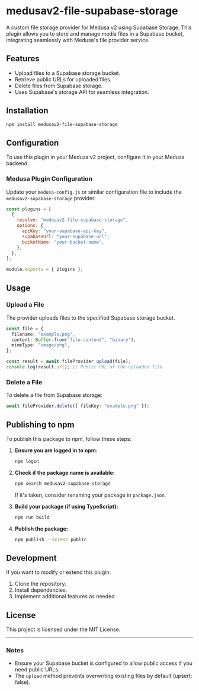 # medusav2-file-supabase-storage

A custom file storage provider for Medusa v2 using Supabase Storage. This plugin allows you to store and manage media files in a Supabase bucket, integrating seamlessly with Medusa's file provider service.

## Features

- Upload files to a Supabase storage bucket.
- Retrieve public URLs for uploaded files.
- Delete files from Supabase storage.
- Uses Supabase's storage API for seamless integration.

## Installation

```sh
npm install medusav2-file-supabase-storage
```

## Configuration

To use this plugin in your Medusa v2 project, configure it in your Medusa backend.

### Medusa Plugin Configuration

Update your `medusa-config.js` or similar configuration file to include the `medusav2-supabase-storage` provider:

```js
const plugins = [
  {
    resolve: "medusav2-file-supabase-storage",
    options: {
      apiKey: "your-supabase-api-key",
      supabaseUrl: "your-supabase-url",
      bucketName: "your-bucket-name",
    },
  },
];

module.exports = { plugins };
```

## Usage

### Upload a File

The provider uploads files to the specified Supabase storage bucket.

```ts
const file = {
  filename: "example.png",
  content: Buffer.from("file-content", "binary"),
  mimeType: "image/png",
};

const result = await fileProvider.upload(file);
console.log(result.url); // Public URL of the uploaded file
```

### Delete a File

To delete a file from Supabase storage:

```ts
await fileProvider.delete({ fileKey: "example.png" });
```

## Publishing to npm

To publish this package to npm, follow these steps:

1. **Ensure you are logged in to npm:**
   ```sh
   npm login
   ```

2. **Check if the package name is available:**
   ```sh
   npm search medusav2-supabase-storage
   ```
   If it's taken, consider renaming your package in `package.json`.

3. **Build your package (if using TypeScript):**
   ```sh
   npm run build
   ```

4. **Publish the package:**
   ```sh
   npm publish --access public
   ```

## Development

If you want to modify or extend this plugin:

1. Clone the repository.
2. Install dependencies.
3. Implement additional features as needed.

## License

This project is licensed under the MIT License.

---

### Notes
- Ensure your Supabase bucket is configured to allow public access if you need public URLs.
- The `upload` method prevents overwriting existing files by default (upsert: false).

